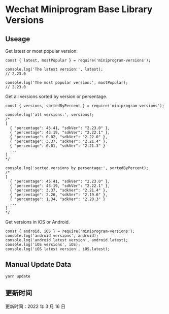 
# Wechat Miniprogram Base Library Versions

## Useage

Get latest or most popular version:

```;
const { latest, mostPopular } = require('miniprogram-versions');

console.log('The latest version:', latest);
// 2.23.0

console.log('The most popular version:', mostPopular);
// 2.23.0

```

Get all versions sorted by version or persentage.

```
const { versions, sortedByPercent } = require('miniprogram-versions');

console.log('all versions:', versions);
/*
[
  { "percentage": 45.41, "sdkVer": "2.23.0" },
  { "percentage": 43.19, "sdkVer": "2.22.1" },
  { "percentage": 0.02, "sdkVer": "2.22.0" },
  { "percentage": 3.37, "sdkVer": "2.21.4" },
  { "percentage": 0.01, "sdkVer": "2.21.3" }
  ...
]
*/

console.log('sorted versions by persentage:', sortedByPercent);
/*
[
  { "percentage": 45.41, "sdkVer": "2.23.0" },
  { "percentage": 43.19, "sdkVer": "2.22.1" },
  { "percentage": 3.37, "sdkVer": "2.21.4" },
  { "percentage": 2.26, "sdkVer": "2.19.6" },
  { "percentage": 1.34, "sdkVer": "2.20.3" }
  ...
]
*/
```

Get versions in iOS or Android.

```
const { android, iOS } = require('miniprogram-versions');
console.log('android versions', android);
console.log('android latest version', android.latest);
console.log('iOS versions', iOS);
console.log('iOS latest version', iOS.latest);
```

## Manual Update Data

```
yarn update
```

## 更新时间

更新时间：2022 年 3 月 16 日
